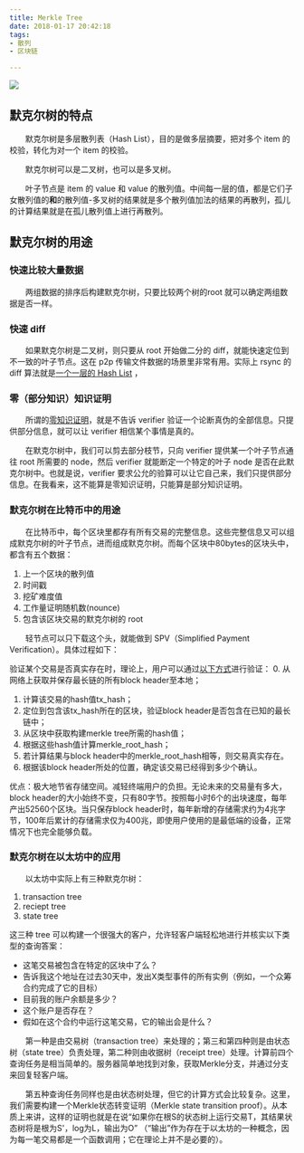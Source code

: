 ```yaml
---
title: Merkle Tree
date: 2018-01-17 20:42:18
tags:
- 散列
- 区块链

---
```


![](https://ws1.sinaimg.cn/large/66dd581fly1fnjpt4uvomj20zk0mnmyi.jpg)

## 默克尔树的特点 ##

&emsp;&emsp;默克尔树是多层散列表（Hash List），目的是做多层摘要，把对多个 item 的校验，转化为对一个 item 的校验。

&emsp;&emsp;默克尔树可以是二叉树，也可以是多叉树。

&emsp;&emsp;叶子节点是 item 的 value 和 value 的散列值。中间每一层的值，都是它们子女散列值的**和**的散列值-多叉树的结果就是多个散列值加法的结果的再散列，孤儿的计算结果就是在孤儿散列值上进行再散列。

## 默克尔树的用途 ##

### 快速比较大量数据 ###
 
&emsp;&emsp;两组数据的排序后构建默克尔树，只要比较两个树的root 就可以确定两组数据是否一样。

### 快速 diff ###

&emsp;&emsp;如果默克尔树是二叉树，则只要从 root 开始做二分的 diff，就能快速定位到不一致的叶子节点。这在 p2p 传输文件数据的场景里非常有用。实际上 rsync 的 diff 算法就是[一个一层的 Hash List][1] ，

### 零（部分知识）知识证明 ###

&emsp;&emsp;所谓的[零知识证明][2]，就是不告诉 verifier 验证一个论断真伪的全部信息。只提供部分信息，就可以让 verifier 相信某个事情是真的。

&emsp;&emsp;在默克尔树中，我们可以剪去部分枝节，只向 verifier 提供某一个叶子节点通往 root 所需要的 node，然后 verifier 就能断定一个特定的叶子 node 是否在此默克尔树中。也就是说，verifier 要求公允的验算可以让它自己来，我们只提供部分信息。在我看来，这不能算是零知识证明，只能算是部分知识证明。

### 默克尔树在比特币中的用途 ###

&emsp;&emsp;在比特币中，每个区块里都存有所有交易的完整信息。这些完整信息又可以组成默克尔树的叶子节点，进而组成默克尔树。而每个区块中80bytes的区块头中，都含有五个数据：

 1. 上一个区块的散列值
 2. 时间戳
 3. 挖矿难度值
 4. 工作量证明随机数(nounce)
 5. 包含该区块交易的默克尔树的 root

&emsp;&emsp;轻节点可以只下载这个头，就能做到 SPV（Simplified Payment Verification）。具体过程如下：

验证某个交易是否真实存在时，理论上，用户可以通过[以下方式][3]进行验证：
0. 从网络上获取并保存最长链的所有block header至本地；
1. 计算该交易的hash值tx_hash；
2. 定位到包含该tx_hash所在的区块，验证block header是否包含在已知的最长链中；
3. 从区块中获取构建merkle tree所需的hash值；
4. 根据这些hash值计算merkle_root_hash；
5. 若计算结果与block header中的merkle_root_hash相等，则交易真实存在。
6. 根据该block header所处的位置，确定该交易已经得到多少个确认。

优点：极大地节省存储空间。减轻终端用户的负担。无论未来的交易量有多大，block header的大小始终不变，只有80字节。按照每小时6个的出块速度，每年产出52560个区块。当只保存block header时，每年新增的存储需求约为4兆字节，100年后累计的存储需求仅为400兆，即使用户使用的是最低端的设备，正常情况下也完全能够负载。

### 默克尔树在以太坊中的应用 ###
 
&emsp;&emsp;以太坊中实际上有三种默克尔树：

1. transaction tree
2. reciept tree
3. state tree

这三种 tree 可以构建一个很强大的客户，允许轻客户端轻松地进行并核实以下类型的查询答案：

- 这笔交易被包含在特定的区块中了么？
- 告诉我这个地址在过去30天中，发出X类型事件的所有实例（例如，一个众筹合约完成了它的目标）
- 目前我的账户余额是多少？
- 这个账户是否存在？
- 假如在这个合约中运行这笔交易，它的输出会是什么？

&emsp;&emsp;第一种是由交易树（transaction tree）来处理的；第三和第四种则是由状态树（state tree）负责处理，第二种则由收据树（receipt tree）处理。计算前四个查询任务是相当简单的。服务器简单地找到对象，获取Merkle分支，并通过分支来回复轻客户端。

&emsp;&emsp;第五种查询任务同样也是由状态树处理，但它的计算方式会比较复杂。这里，我们需要构建一个Merkle状态转变证明（Merkle state transition proof）。从本质上来讲，这样的证明也就是在说“如果你在根S的状态树上运行交易T，其结果状态树将是根为S'，log为L，输出为O” （“输出”作为存在于以太坊的一种概念，因为每一笔交易都是一个函数调用；它在理论上并不是必要的）。

  [1]: https://coolshell.cn/articles/7425.html
  [2]: https://baike.baidu.com/item/%E9%9B%B6%E7%9F%A5%E8%AF%86%E8%AF%81%E6%98%8E
  [3]: http://8btc.com/thread-15128-1-1.html